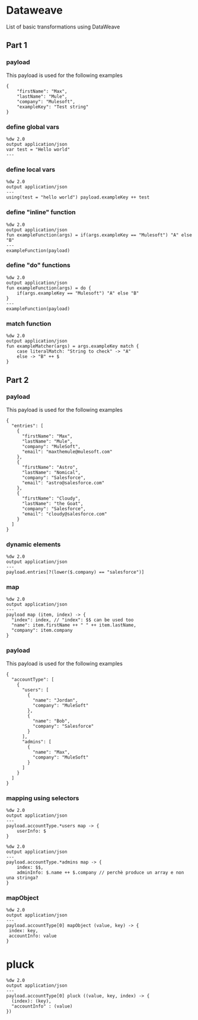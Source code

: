 # Dataweave
List of basic transformations using DataWeave

## Part 1

### payload  
This payload is used for the following examples
```
{
    "firstName": "Max",
    "lastName": "Mule",
    "company": "Mulesoft",
    "exampleKey": "Test string"
}
```

### define global vars
```
%dw 2.0
output application/json
var test = "Hello world"
---
```

### define local vars
```
%dw 2.0
output application/json
---
using(test = "hello world") payload.exampleKey ++ test
```

### define "inline" function
```
%dw 2.0
output application/json
fun exampleFunction(args) = if(args.exampleKey == "Mulesoft") "A" else "B"
---
exampleFunction(payload)
```

### define "do" functions
```
%dw 2.0
output application/json
fun exampleFunction(args) = do {
    if(args.exampleKey == "Mulesoft") "A" else "B"
}
---
exampleFunction(payload)
```

### match function
```
%dw 2.0
output application/json
fun exampleMatcher(args) = args.exampleKey match {
    case literalMatch: "String to check" -> "A"
    else -> "B" ++ $
}
```


## Part 2

### payload  
This payload is used for the following examples
```
{
  "entries": [
    {
      "firstName": "Max",
      "lastName": "Mule",
      "company": "MuleSoft",
      "email": "maxthemule@mulesoft.com"
    },
    {
      "firstName": "Astro",
      "lastName": "Nomical",
      "company": "Salesforce",
      "email": "astro@salesforce.com"
    },
    {
      "firstName": "Cloudy",
      "lastName": "the Goat",
      "company": "Salesforce",
      "email": "cloudy@salesforce.com"
    }
  ]
}
```

### dynamic elements
```
%dw 2.0
output application/json
---
payload.entries[?(lower($.company) == "salesforce")]
```

### map
```
%dw 2.0
output application/json
---
payload map (item, index) -> {
  "index": index, // "index": $$ can be used too
  "name": item.firstName ++ " " ++ item.lastName,
  "company": item.company
}
```

### payload  
This payload is used for the following examples
```
{
  "accountType": [
    {
      "users": [
        {
          "name": "Jordan",
          "company": "MuleSoft"
        },
        {
          "name": "Bob",
          "company": "Salesforce"
        }
      ],
      "admins": [
        {
          "name": "Max",
          "company": "MuleSoft"
        }
      ]
    }
  ]
}
```

### mapping using selectors 
```
%dw 2.0
output application/json
---
payload.accountType.*users map -> {
    userInfo: $
}
```

```
%dw 2.0
output application/json
---
payload.accountType.*admins map -> {
    index: $$,
    adminInfo: $.name ++ $.company // perchè produce un array e non una stringa?
}
```

### mapObject
```
%dw 2.0
output application/json
---
payload.accountType[0] mapObject (value, key) -> {
 index: key,
 accountInfo: value
}
```

# pluck
```
%dw 2.0
output application/json
---
payload.accountType[0] pluck ((value, key, index) -> {
  (index): (key),
  "accountInfo" : (value)
})
```
